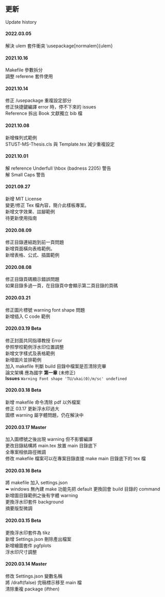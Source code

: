 ## 更新
Update history

#### 2022.03.05
解決 ulem 套件衝突
\usepackage[normalem]{ulem}
#### 2021.10.16
Makefile 參數拆分 <br>
調整 referene 套件使用 <br>

#### 2021.10.14
修正 /usepackage 重複設定部分<br>
修正快捷鍵編譯 error 時，停不下來的 issues <br>
Reference 拆出 Book 文獻獨立 bib 檔

#### 2021.10.08
新增條列式範例 <br>
STUST-MS-Thesis.cls 與 Template.tex 減少重複設定

#### 2021.10.01
解 reference Underfull \hbox (badness 2205) 警告 <br>
解 Small Caps 警告

#### 2021.09.27
新增 MIT License <br>
變更/修正 Tex 檔內容，簡介此樣板專案。<br>
新增文字效果、註腳範例<br>
待更新使用指南

#### 2020.08.09
修正目錄連結跑到前一頁問題 <br>
新增頁面橫向表格範例。<br>
新增表格、公式、插圖範例

#### 2020.08.08
修正目錄頁碼顯示錯誤問題 <br>
如果目錄多過一頁，在目錄頁中會顯示第二頁目錄的頁碼

#### 2020.03.21
修正圖片標號 warning font shape 問題 <br>
新增插入 C code 範例

#### 2020.03.19 Beta
修正封面共同指導教授 Error <br>
參照學校範例浮水印位置調整 <br>
新增文字樣式及表格範例 <br>
新增圖片並排範例 <br>
加入 makefile 判斷 build 目錄中檔案是否清除完畢 <br>
論文架構 應為國字 **第一章** (未修正) <br>
**Issues** `Warning Font shape 'TU/ukai(0)/m/sc' undefined`

#### 2020.03.18 Beta
新增 makefile 命令清除 pdf 以外檔案<br>
修正 03.17 更新浮水印過大<br>
圖標 warning 屬字體問題，仍在解決中

#### 2020.03.17 Master
加入圖標號之後出現 warning 但不影響編譯<br>
更改目錄結構將 main.tex 放置 main 目錄底下 <br>
全專案相依路徑微調 <br>
修改 makefile 檔案可以在專案目錄直接 make main 目錄底下的 tex 檔 

#### 2020.03.16 Beta
將 makefile 加入 settings.json <br>
➥ windows 無內建 make 功能先把 default 更換回會 build 目錄的 command <br>
新增圖目錄範例之後有字體 warning <br>
更換浮水印套件 background <br>
摘要版型微調

#### 2020.03.15 Beta
更換浮水印套件為 tikz <br>
新增 Settings.json 刪除產出檔案 <br>
新增繪圖套件 pgfplots <br>
浮水印尺寸調整

#### 2020.03.14 Master
修改 Settings.json 變數名稱<br>
將 /draft(false) 完稿標示移至 main 檔<br>
清除重複 package (ifthen)
